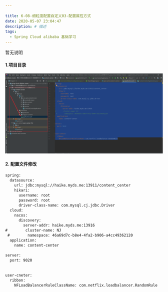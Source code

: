 ```yaml
---

title: 6-08-细粒度配置自定义03-配置属性方式
date: 2020-05-07 23:04:47
description: # 描述
tags: 
  - Spring Cloud alibaba 基础学习
---
```


暂无说明

<!-- more -->

#### 1.项目目录

![image-20210305174127977](6-08-细粒度配置自定义03-配置属性方式/image-20210305174127977.png)

#### 2. 配置文件修改

````
spring:
  datasource:
    url: jdbc:mysql://haike.myds.me:13911/content_center
    hikari:
      username: root
      password: root
      driver-class-name: com.mysql.cj.jdbc.Driver
  cloud:
    nacos:
      discovery:
        server-addr: haike.myds.me:13916
#        cluster-name: NJ
 #        namespace: 46a69d7c-b8e4-4fa2-b906-a4cc49362120
  application:
    name: content-center

server:
  port: 9020


user-cneter:
  ribbon:
    NFLoadBalancerRuleClassName: com.netflix.loadbalancer.RandomRule
````







